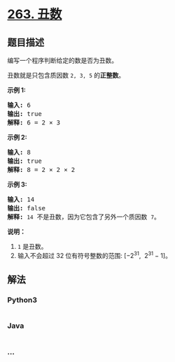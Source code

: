 # [263. 丑数](https://leetcode-cn.com/problems/ugly-number)

## 题目描述
<!-- 这里写题目描述 -->
<p>编写一个程序判断给定的数是否为丑数。</p>

<p>丑数就是只包含质因数&nbsp;<code>2, 3, 5</code>&nbsp;的<strong>正整数</strong>。</p>

<p><strong>示例 1:</strong></p>

<pre><strong>输入:</strong> 6
<strong>输出:</strong> true
<strong>解释: </strong>6 = 2 &times;&nbsp;3</pre>

<p><strong>示例 2:</strong></p>

<pre><strong>输入:</strong> 8
<strong>输出:</strong> true
<strong>解释: </strong>8 = 2 &times; 2 &times;&nbsp;2
</pre>

<p><strong>示例&nbsp;3:</strong></p>

<pre><strong>输入:</strong> 14
<strong>输出:</strong> false 
<strong>解释: </strong><code>14</code> 不是丑数，因为它包含了另外一个质因数&nbsp;<code>7</code>。</pre>

<p><strong>说明：</strong></p>

<ol>
	<li><code>1</code>&nbsp;是丑数。</li>
	<li>输入不会超过 32 位有符号整数的范围:&nbsp;[&minus;2<sup>31</sup>,&nbsp; 2<sup>31&nbsp;</sup>&minus; 1]。</li>
</ol>



## 解法
<!-- 这里可写通用的实现逻辑 -->


### Python3
<!-- 这里可写当前语言的特殊实现逻辑 -->

```python

```

### Java
<!-- 这里可写当前语言的特殊实现逻辑 -->

```java

```

### ...
```

```
